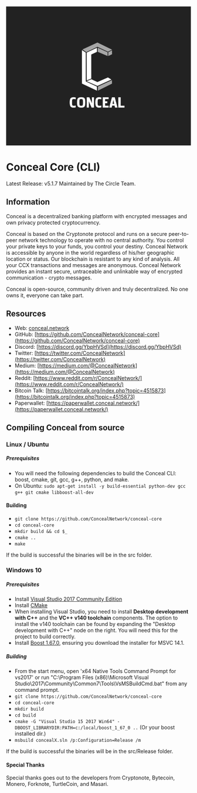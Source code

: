 ![image](https://github.com/ConcealNetwork/conceal-assets/blob/master/splash.png)

# Conceal Core (CLI)
Latest Release: v5.1.7
Maintained by The Circle Team.

## Information
Conceal is a decentralized banking platform with encrypted messages and own privacy protected cryptocurrency.

Conceal is based on the Cryptonote protocol and runs on a secure peer-to-peer network technology to operate with no central authority. You control your private keys to your funds, you control your destiny. Conceal Network is accessible by anyone in the world regardless of his/her geographic location or status. Our blockchain is resistant to any kind of analysis. All your CCX transactions and messages are anonymous. Conceal Network provides an instant secure, untraceable and unlinkable way of encrypted communication - crypto messages.

Conceal is open-source, community driven and truly decentralized. No one owns it, everyone can take part.

## Resources
- Web: [conceal.network](https://conceal.network/)
- GitHub: [https://github.com/ConcealNetwork/conceal-core](https://github.com/ConcealNetwork/conceal-core)
- Discord: [https://discord.gg/YbpHVSd](https://discord.gg/YbpHVSd)
- Twitter: [https://twitter.com/ConcealNetwork](https://twitter.com/ConcealNetwork)
- Medium: [https://medium.com/@ConcealNetwork](https://medium.com/@ConcealNetwork)
- Reddit: [https://www.reddit.com/r/ConcealNetwork/](https://www.reddit.com/r/ConcealNetwork/)
- Bitcoin Talk: [https://bitcointalk.org/index.php?topic=4515873](https://bitcointalk.org/index.php?topic=4515873)
- Paperwallet: [https://paperwallet.conceal.network/](https://paperwallet.conceal.network/)

## Compiling Conceal from source

### Linux / Ubuntu

##### Prerequisites

- You will need the following dependencies to build the Conceal CLI: boost, cmake, git, gcc, g++, python, and make.
- On Ubuntu: `sudo apt-get install -y build-essential python-dev gcc g++ git cmake libboost-all-dev`

#### Building

- `git clone https://github.com/ConcealNetwork/conceal-core`
- `cd conceal-core`
- `mkdir build && cd $_`
- `cmake ..`
- `make`

If the build is successful the binaries will be in the src folder.

### Windows 10

##### Prerequisites

- Install [Visual Studio 2017 Community Edition](https://www.visualstudio.com/thank-you-downloading-visual-studio/?sku=Community&rel=15&page=inlineinstall)
- Install [CMake](https://cmake.org/download/)
- When installing Visual Studio, you need to install **Desktop development with C++** and the **VC++ v140 toolchain** components. The option to install the v140 toolchain can be found by expanding the "Desktop development with C++" node on the right. You will need this for the project to build correctly.
- Install [Boost 1.67.0](https://boost.teeks99.com/bin/1.67.0/), ensuring you download the installer for MSVC 14.1.

##### Building

- From the start menu, open 'x64 Native Tools Command Prompt for vs2017' or run "C:\Program Files (x86)\Microsoft Visual Studio\2017\Community\Common7\Tools\VsMSBuildCmd.bat" from any command prompt.
- `git clone https://github.com/ConcealNetwork/conceal-core`
- `cd conceal-core`
- `mkdir build`
- `cd build`
- `cmake -G "Visual Studio 15 2017 Win64" -DBOOST_LIBRARYDIR:PATH=c:/local/boost_1_67_0 ..` (Or your boost installed dir.)
- `msbuild concealX.sln /p:Configuration=Release /m`

If the build is successful the binaries will be in the src/Release folder.

#### Special Thanks
Special thanks goes out to the developers from Cryptonote, Bytecoin, Monero, Forknote, TurtleCoin, and Masari.
